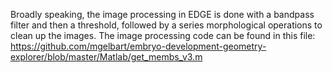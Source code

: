 Broadly speaking, the image processing in EDGE is done with a bandpass filter and then a threshold, followed by a series morphological operations to clean up the images. The image processing code can be found in this file: https://github.com/mgelbart/embryo-development-geometry-explorer/blob/master/Matlab/get_membs_v3.m